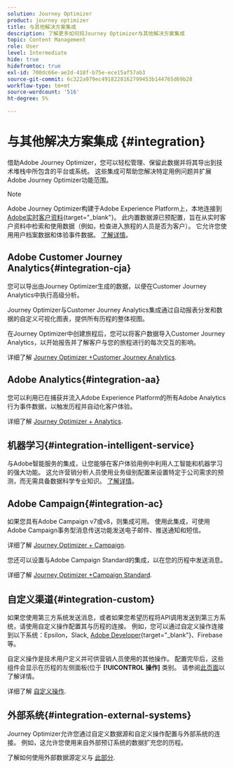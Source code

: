 ```yaml
---
solution: Journey Optimizer
product: journey optimizer
title: 与其他解决方案集成
description: 了解更多如何将Journey Optimizer与其他解决方案集成
topic: Content Management
role: User
level: Intermediate
hide: true
hidefromtoc: true
exl-id: 700dc66e-ae2d-418f-b75e-ece15af57ab3
source-git-commit: 6c322a979ec4918228162799453b144765d69b28
workflow-type: tm+mt
source-wordcount: '516'
ht-degree: 5%

---
```


# 与其他解决方案集成 {#integration}

借助Adobe Journey Optimizer，您可以轻松管理、保留此数据并将其导出到技术堆栈中所包含的平台或系统。 这些集成可帮助您解决特定用例问题并扩展Adobe Journey Optimizer功能范围。

>[!NOTE]
>
> Adobe Journey Optimizer构建于Adobe Experience Platform上，本地连接到 [Adobe实时客户资料](https://experienceleague.adobe.com/docs/experience-platform/profile/home.html?lang=zh-Hans){target=&quot;_blank&quot;}。 此内置数据源已预配置，旨在从实时客户资料中检索和使用数据（例如，检查进入旅程的人员是否为客户）。 它允许您使用用户档案数据和体验事件数据。 [了解详情](../datasource/adobe-experience-platform-data-source.md)。


## Adobe Customer Journey Analytics{#integration-cja}

您可以导出由Journey Optimizer生成的数据，以便在Customer Journey Analytics中执行高级分析。

Journey Optimizer与Customer Journey Analytics集成通过自动报表分发和数据的自定义可视化图表，提供所有历程的整体视图。

在Journey Optimizer中创建旅程后，您可以将客户数据导入Customer Journey Analytics，以开始报告并了解客户与您的旅程进行的每次交互的影响。

详细了解 [Journey Optimizer +Customer Journey Analytics](../reports/cja-ajo.md).

## Adobe Analytics{#integration-aa}

您可以利用已在捕获并流入Adobe Experience Platform的所有Adobe Analytics行为事件数据，以触发历程并自动化客户体验。

详细了解 [Journey Optimizer + Analytics](../event/about-analytics.md).

## 机器学习{#integration-intelligent-service}

与Adobe智能服务的集成，让您能够在客户体验用例中利用人工智能和机器学习的强大功能。 这允许营销分析人员使用业务级别配置来设置特定于公司需求的预测，而无需具备数据科学专业知识。 [了解详情](../building-journeys/ai-services-overview.md)。


## Adobe Campaign{#integration-ac}

如果您具有Adobe Campaign v7或v8，则集成可用。 使用此集成，可使用Adobe Campaign事务型消息传送功能发送电子邮件、推送通知和短信。

详细了解 [Journey Optimizer + Campaign](../building-journeys/ajo-ac.md).

您还可以设置与Adobe Campaign Standard的集成，以在您的历程中发送消息。

详细了解 [Journey Optimizer +Campaign Standard](../building-journeys/ajo-ac.md).

## 自定义渠道{#integration-custom}

如果您使用第三方系统发送消息，或者如果您希望历程将API调用发送到第三方系统，请使用自定义操作配置其与历程的连接。 例如，您可以通过自定义操作连接到以下系统：Epsilon，Slack, [Adobe Developer](https://developer.adobe.com){target=&quot;_blank&quot;}、Firebase等。

自定义操作是技术用户定义并可供营销人员使用的其他操作。 配置完毕后，这些组件会显示在历程的左侧面板(位于 **[!UICONTROL 操作]** 类别。 请参阅[此页面](../building-journeys/about-journey-activities.md#action-activities)以了解详情。

详细了解 [自定义操作](../action/about-custom-action-configuration.md).

## 外部系统{#integration-external-systems}

Journey Optimizer允许您通过自定义数据源和自定义操作配置与外部系统的连接。 例如，这允许您使用来自外部预订系统的数据扩充您的历程。

了解如何使用外部数据源定义与 [此部分](../datasource/external-data-sources.md).
